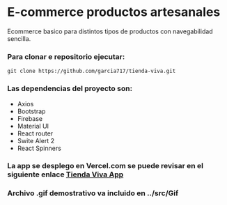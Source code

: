 # E-commerce productos artesanales

Ecommerce basico para distintos tipos de productos con navegabilidad sencilla.

### Para clonar e repositorio ejecutar:
```
git clone https://github.com/garcia717/tienda-viva.git
```

### Las dependencias del proyecto son:
- Axios
- Bootstrap
- Firebase
- Material UI
- React router
- Swite Alert 2
- React Spinners

### La app se desplego en Vercel.com se puede revisar en el siguiente enlace [Tienda Viva App](https://tienda-viva.vercel.app/)

### Archivo .gif demostrativo va incluido en ../src/Gif





